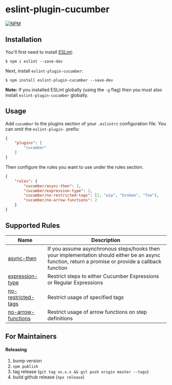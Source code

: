 # eslint-plugin-cucumber

[![NPM](https://nodei.co/npm/eslint-plugin-cucumber.png)](https://nodei.co/npm/eslint-plugin-cucumber/)

## Installation

You'll first need to install [ESLint](http://eslint.org):

```
$ npm i eslint --save-dev
```

Next, install `eslint-plugin-cucumber`:

```
$ npm install eslint-plugin-cucumber --save-dev
```

**Note:** If you installed ESLint globally (using the `-g` flag) then you must also install `eslint-plugin-cucumber` globally.

## Usage

Add `cucumber` to the plugins section of your `.eslintrc` configuration file. You can omit the `eslint-plugin-` prefix:

```json
{
    "plugins": [
        "cucumber"
    ]
}
```


Then configure the rules you want to use under the rules section.

```json
{
    "rules": {
        "cucumber/async-then": 2,
        "cucumber/expression-type": 2,
        "cucumber/no-restricted-tags": [2, "wip", "broken", "foo"],
        "cucumber/no-arrow-functions": 2
    }
}
```

## Supported Rules

| Name               | Description                                                                                                         |
| -------------      | -------------                                                                                                       |
| [async-then](docs/rules/async-then.md)                 | If you assume asynchronous steps/hooks then your implementation should either be an async function, return a promise or provide a callback function |
| [expression-type](docs/rules/expression-type.md)       | Restrict steps to either Cucumber Expressions or Regular Expressions                                                |
| [no-restricted-tags](docs/rules/no-restricted-tags.md) | Restrict usage of specified tags                                                                                    |
| [no-arrow-functions](docs/rules/no-arrow-functions.md) | Restrict usage of arrow functions on step definitions                                                               |

## For Maintainers

#### Releasing

1. bump version
1. `npm publish`
1. tag release (`git tag vx.x.x && git push origin master --tags`)
1. build github release (`npx release`)

